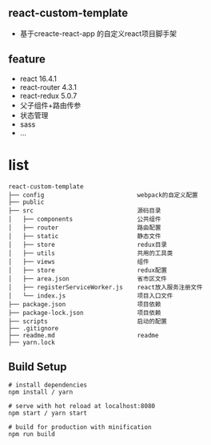 ﻿##  react-custom-template 
 - 基于creacte-react-app 的自定义react项目脚手架
## feature
- react 16.4.1
 - react-router 4.3.1
 - react-redux 5.0.7
 - 父子组件+路由传参
 - 状态管理
 - sass
 - ...

# list

```
react-custom-template 
├── config                          webpack的自定义配置
├── public                          
├── src                             源码目录
│   ├── components                  公共组件                   
│   ├── router                      路由配置
│   ├── static                      静态文件
│   ├── store                       redux目录
│   ├── utils                       共用的工具类
│   ├── views                       组件
│   ├── store                       redux配置        
│   ├── area.json                   省市区文件
│   ├── registerServiceWorker.js    react放入服务注册文件
│   └── index.js                    项目入口文件             
├── package.json                    项目依赖             
├── package-lock.json               项目依赖   
├── scripts                         启动的配置
├── .gitignore
├── readme.md                       readme
├── yarn.lock
```

## Build Setup
    # install dependencies
    npm install / yarn
    
    # serve with hot reload at localhost:8080
    npm start / yarn start
    
    # build for production with minification
    npm run build
   
   
